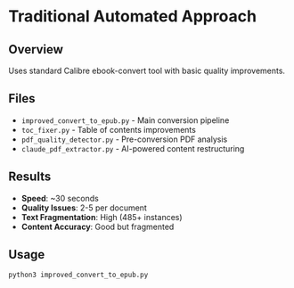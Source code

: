 # Traditional Automated Approach

## Overview
Uses standard Calibre ebook-convert tool with basic quality improvements.

## Files
- `improved_convert_to_epub.py` - Main conversion pipeline
- `toc_fixer.py` - Table of contents improvements
- `pdf_quality_detector.py` - Pre-conversion PDF analysis
- `claude_pdf_extractor.py` - AI-powered content restructuring

## Results
- **Speed**: ~30 seconds
- **Quality Issues**: 2-5 per document
- **Text Fragmentation**: High (485+ instances)
- **Content Accuracy**: Good but fragmented

## Usage
```bash
python3 improved_convert_to_epub.py
```
